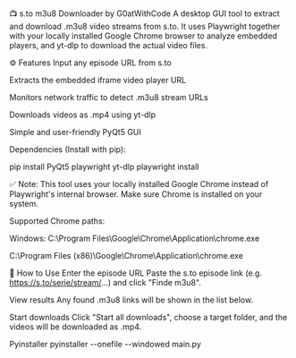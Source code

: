 📺 s.to m3u8 Downloader by G0atWithCode
A desktop GUI tool to extract and download .m3u8 video streams from s.to. It uses Playwright together with your locally installed Google Chrome browser to analyze embedded players, and yt-dlp to download the actual video files.

⚙️ Features
Input any episode URL from s.to

Extracts the embedded iframe video player URL

Monitors network traffic to detect .m3u8 stream URLs

Downloads videos as .mp4 using yt-dlp

Simple and user-friendly PyQt5 GUI

Dependencies (Install with pip):

pip install PyQt5 playwright yt-dlp
playwright install

✅ Note: This tool uses your locally installed Google Chrome instead of Playwright's internal browser. Make sure Chrome is installed on your system.

Supported Chrome paths:

Windows:
C:\Program Files\Google\Chrome\Application\chrome.exe

C:\Program Files (x86)\Google\Chrome\Application\chrome.exe

📝 How to Use
Enter the episode URL
Paste the s.to episode link (e.g. https://s.to/serie/stream/...) and click "Finde m3u8".

View results
Any found .m3u8 links will be shown in the list below.

Start downloads
Click "Start all downloads", choose a target folder, and the videos will be downloaded as .mp4.

Pyinstaller
pyinstaller --onefile --windowed main.py
